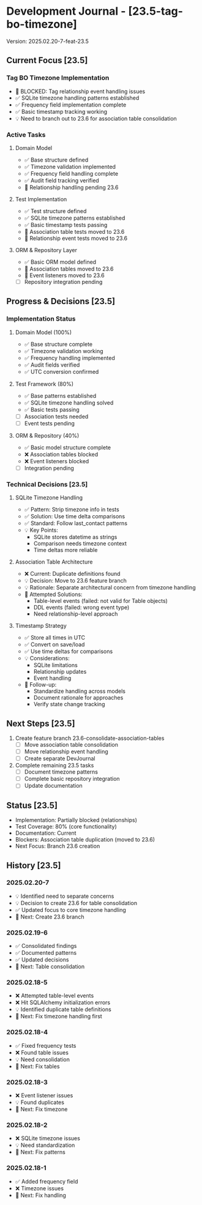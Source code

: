 # Development Journal - [23.5-tag-bo-timezone]
Version: 2025.02.20-7-feat-23.5

## Current Focus [23.5]
### Tag BO Timezone Implementation
- 🔴 BLOCKED: Tag relationship event handling issues
- ✅ SQLite timezone handling patterns established
- ✅ Frequency field implementation complete
- ✅ Basic timestamp tracking working
- 💡 Need to branch out to 23.6 for association table consolidation

### Active Tasks
1. Domain Model
   - ✅ Base structure defined
   - ✅ Timezone validation implemented
   - ✅ Frequency field handling complete
   - ✅ Audit field tracking verified
   - 🔄 Relationship handling pending 23.6

2. Test Implementation
   - ✅ Test structure defined
   - ✅ SQLite timezone patterns established
   - ✅ Basic timestamp tests passing
   - 🔄 Association table tests moved to 23.6
   - 🔄 Relationship event tests moved to 23.6

3. ORM & Repository Layer
   - ✅ Basic ORM model defined
   - 🔄 Association tables moved to 23.6
   - 🔄 Event listeners moved to 23.6
   - [ ] Repository integration pending

## Progress & Decisions [23.5]
### Implementation Status
1. Domain Model (100%)
   - ✅ Base structure complete
   - ✅ Timezone validation working
   - ✅ Frequency handling implemented
   - ✅ Audit fields verified
   - ✅ UTC conversion confirmed

2. Test Framework (80%)
   - ✅ Base patterns established
   - ✅ SQLite timezone handling solved
   - ✅ Basic tests passing
   - [ ] Association tests needed
   - [ ] Event tests pending

3. ORM & Repository (40%)
   - ✅ Basic model structure complete
   - ❌ Association tables blocked
   - ❌ Event listeners blocked
   - [ ] Integration pending

### Technical Decisions [23.5]
1. SQLite Timezone Handling
   - ✅ Pattern: Strip timezone info in tests
   - ✅ Solution: Use time delta comparisons
   - ✅ Standard: Follow last_contact patterns
   - 💡 Key Points:
     * SQLite stores datetime as strings
     * Comparison needs timezone context
     * Time deltas more reliable

2. Association Table Architecture
   - ❌ Current: Duplicate definitions found
   - 💡 Decision: Move to 23.6 feature branch
   - 💡 Rationale: Separate architectural concern from timezone handling
   - 🔴 Attempted Solutions:
     * Table-level events (failed: not valid for Table objects)
     * DDL events (failed: wrong event type)
     * Need relationship-level approach

3. Timestamp Strategy
   - ✅ Store all times in UTC
   - ✅ Convert on save/load
   - ✅ Use time deltas for comparisons
   - 💡 Considerations:
     * SQLite limitations
     * Relationship updates
     * Event handling
   - 🔄 Follow-up:
     * Standardize handling across models
     * Document rationale for approaches
     * Verify state change tracking

## Next Steps [23.5]
1. Create feature branch 23.6-consolidate-association-tables
   - [ ] Move association table consolidation
   - [ ] Move relationship event handling
   - [ ] Create separate DevJournal

2. Complete remaining 23.5 tasks
   - [ ] Document timezone patterns
   - [ ] Complete basic repository integration
   - [ ] Update documentation

## Status [23.5]
- Implementation: Partially blocked (relationships)
- Test Coverage: 80% (core functionality)
- Documentation: Current
- Blockers: Association table duplication (moved to 23.6)
- Next Focus: Branch 23.6 creation

## History [23.5]
### 2025.02.20-7
- 💡 Identified need to separate concerns
- 💡 Decision to create 23.6 for table consolidation
- ✅ Updated focus to core timezone handling
- 🔄 Next: Create 23.6 branch

### 2025.02.19-6
- ✅ Consolidated findings
- ✅ Documented patterns
- ✅ Updated decisions
- 🔄 Next: Table consolidation

### 2025.02.18-5
- ❌ Attempted table-level events
- ❌ Hit SQLAlchemy initialization errors
- 💡 Identified duplicate table definitions
- 🔄 Next: Fix timezone handling first

### 2025.02.18-4
- ✅ Fixed frequency tests
- ❌ Found table issues
- 💡 Need consolidation
- 🔄 Next: Fix tables

### 2025.02.18-3
- ❌ Event listener issues
- 💡 Found duplicates
- 🔄 Next: Fix timezone

### 2025.02.18-2
- ❌ SQLite timezone issues
- 💡 Need standardization
- 🔄 Next: Fix patterns

### 2025.02.18-1
- ✅ Added frequency field
- ❌ Timezone issues
- 🔄 Next: Fix handling
